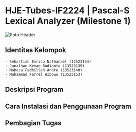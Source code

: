 # HJE-Tubes-IF2224 | Pascal-S Lexical Analyzer (Milestone 1)

![Foto Header](doc/image.jpg)

## Identitas Kelompok

```
- Sebastian Enrico Nathanael (13523134)
- Jonathan Kenan Budianto (13523139)
- Mahesa Fadhillah Andre (13523140)
- Muhammad Farrel Wibowo (13523153)
```

## Deskripsi Program

## Cara Instalasi dan Penggunaan Program

## Pembagian Tugas
